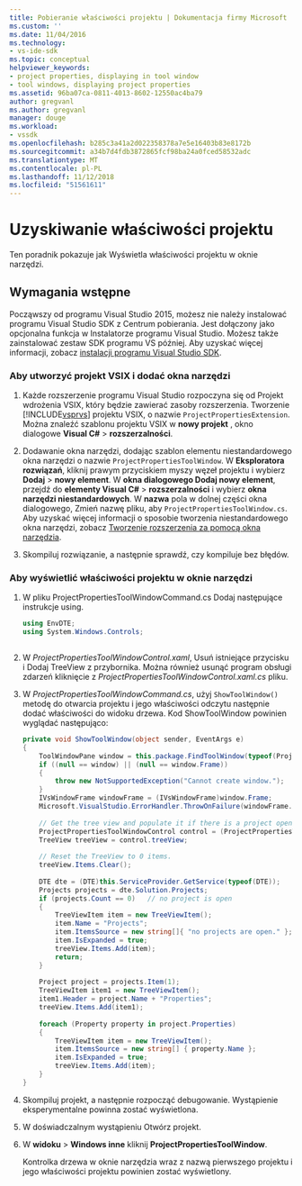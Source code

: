 ```yaml
---
title: Pobieranie właściwości projektu | Dokumentacja firmy Microsoft
ms.custom: ''
ms.date: 11/04/2016
ms.technology:
- vs-ide-sdk
ms.topic: conceptual
helpviewer_keywords:
- project properties, displaying in tool window
- tool windows, displaying project properties
ms.assetid: 96ba07ca-0811-4013-8602-12550ac4ba79
author: gregvanl
ms.author: gregvanl
manager: douge
ms.workload:
- vssdk
ms.openlocfilehash: b285c3a41a2d022358378a7e5e16403b83e8172b
ms.sourcegitcommit: a34b7d4fdb3872865fcf98ba24a0fced58532adc
ms.translationtype: MT
ms.contentlocale: pl-PL
ms.lasthandoff: 11/12/2018
ms.locfileid: "51561611"
---
```

# <a name="get-project-properties"></a>Uzyskiwanie właściwości projektu
Ten poradnik pokazuje jak Wyświetla właściwości projektu w oknie narzędzi.  
  
## <a name="prerequisites"></a>Wymagania wstępne  
 Począwszy od programu Visual Studio 2015, możesz nie należy instalować programu Visual Studio SDK z Centrum pobierania. Jest dołączony jako opcjonalna funkcja w Instalatorze programu Visual Studio. Możesz także zainstalować zestaw SDK programu VS później. Aby uzyskać więcej informacji, zobacz [instalacji programu Visual Studio SDK](../extensibility/installing-the-visual-studio-sdk.md).  
  
### <a name="to-create-a-vsix-project-and-add-a-tool-window"></a>Aby utworzyć projekt VSIX i dodać okna narzędzi  
  
1. Każde rozszerzenie programu Visual Studio rozpoczyna się od Projekt wdrożenia VSIX, który będzie zawierać zasoby rozszerzenia. Tworzenie [!INCLUDE[vsprvs](../code-quality/includes/vsprvs_md.md)] projektu VSIX, o nazwie `ProjectPropertiesExtension`. Można znaleźć szablonu projektu VSIX w **nowy projekt** , okno dialogowe **Visual C#** > **rozszerzalności**.  
  
2. Dodawanie okna narzędzi, dodając szablon elementu niestandardowego okna narzędzi o nazwie `ProjectPropertiesToolWindow`. W **Eksploratora rozwiązań**, kliknij prawym przyciskiem myszy węzeł projektu i wybierz **Dodaj** > **nowy element**. W **okna dialogowego Dodaj nowy element**, przejdź do **elementy Visual C#** > **rozszerzalności** i wybierz **okna narzędzi niestandardowych**. W **nazwa** pola w dolnej części okna dialogowego, Zmień nazwę pliku, aby `ProjectPropertiesToolWindow.cs`. Aby uzyskać więcej informacji o sposobie tworzenia niestandardowego okna narzędzi, zobacz [Tworzenie rozszerzenia za pomocą okna narzędzia](../extensibility/creating-an-extension-with-a-tool-window.md).  
  
3. Skompiluj rozwiązanie, a następnie sprawdź, czy kompiluje bez błędów.  
  
### <a name="to-display-project-properties-in-a-tool-window"></a>Aby wyświetlić właściwości projektu w oknie narzędzi  
  
1.  W pliku ProjectPropertiesToolWindowCommand.cs Dodaj następujące instrukcje using.  
  
    ```csharp  
    using EnvDTE;  
    using System.Windows.Controls;  
  
    ```  
  
2.  W *ProjectPropertiesToolWindowControl.xaml*, Usuń istniejące przycisku i Dodaj TreeView z przybornika. Można również usunąć program obsługi zdarzeń kliknięcie z *ProjectPropertiesToolWindowControl.xaml.cs* pliku.  
  
3.  W *ProjectPropertiesToolWindowCommand.cs*, użyj `ShowToolWindow()` metodę do otwarcia projektu i jego właściwości odczytu następnie dodać właściwości do widoku drzewa. Kod ShowToolWindow powinien wyglądać następująco:  
  
    ```csharp  
    private void ShowToolWindow(object sender, EventArgs e)  
    {  
        ToolWindowPane window = this.package.FindToolWindow(typeof(ProjectPropertiesToolWindow), 0, true);  
        if ((null == window) || (null == window.Frame))  
        {  
            throw new NotSupportedException("Cannot create window.");  
        }  
        IVsWindowFrame windowFrame = (IVsWindowFrame)window.Frame;  
        Microsoft.VisualStudio.ErrorHandler.ThrowOnFailure(windowFrame.Show());  
  
        // Get the tree view and populate it if there is a project open.  
        ProjectPropertiesToolWindowControl control = (ProjectPropertiesToolWindowControl)window.Content;  
        TreeView treeView = control.treeView;  
  
        // Reset the TreeView to 0 items.  
        treeView.Items.Clear();  
  
        DTE dte = (DTE)this.ServiceProvider.GetService(typeof(DTE));  
        Projects projects = dte.Solution.Projects;  
        if (projects.Count == 0)   // no project is open  
        {  
            TreeViewItem item = new TreeViewItem();  
            item.Name = "Projects";  
            item.ItemsSource = new string[]{ "no projects are open." };  
            item.IsExpanded = true;  
            treeView.Items.Add(item);  
            return;  
        }  
  
        Project project = projects.Item(1);  
        TreeViewItem item1 = new TreeViewItem();  
        item1.Header = project.Name + "Properties";  
        treeView.Items.Add(item1);  
  
        foreach (Property property in project.Properties)  
        {  
            TreeViewItem item = new TreeViewItem();  
            item.ItemsSource = new string[] { property.Name };  
            item.IsExpanded = true;  
            treeView.Items.Add(item);  
        }  
    }  
    ```  
  
4.  Skompiluj projekt, a następnie rozpocząć debugowanie. Wystąpienie eksperymentalne powinna zostać wyświetlona.  
  
5.  W doświadczalnym wystąpieniu Otwórz projekt.  
  
6.  W **widoku** > **Windows inne** kliknij **ProjectPropertiesToolWindow**.  
  
     Kontrolka drzewa w oknie narzędzia wraz z nazwą pierwszego projektu i jego właściwości projektu powinien zostać wyświetlony.